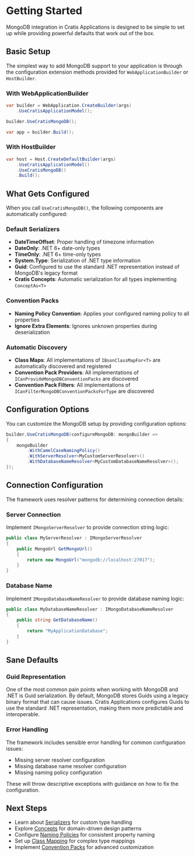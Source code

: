 # Getting Started

MongoDB integration in Cratis Applications is designed to be simple to set up while providing powerful defaults that work out of the box.

## Basic Setup

The simplest way to add MongoDB support to your application is through the configuration extension methods provided for `WebApplicationBuilder` or `HostBuilder`.

### With WebApplicationBuilder

```csharp
var builder = WebApplication.CreateBuilder(args)
    .UseCratisApplicationModel();

builder.UseCratisMongoDB();

var app = builder.Build();
```

### With HostBuilder

```csharp
var host = Host.CreateDefaultBuilder(args)
    .UseCratisApplicationModel()
    .UseCratisMongoDB()
    .Build();
```

## What Gets Configured

When you call `UseCratisMongoDB()`, the following components are automatically configured:

### Default Serializers

- **DateTimeOffset**: Proper handling of timezone information
- **DateOnly**: .NET 6+ date-only types
- **TimeOnly**: .NET 6+ time-only types  
- **System.Type**: Serialization of .NET type information
- **Guid**: Configured to use the standard .NET representation instead of MongoDB's legacy format
- **Cratis Concepts**: Automatic serialization for all types implementing `ConceptAs<T>`

### Convention Packs

- **Naming Policy Convention**: Applies your configured naming policy to all properties
- **Ignore Extra Elements**: Ignores unknown properties during deserialization

### Automatic Discovery

- **Class Maps**: All implementations of `IBsonClassMapFor<T>` are automatically discovered and registered
- **Convention Pack Providers**: All implementations of `ICanProvideMongoDBConventionPacks` are discovered
- **Convention Pack Filters**: All implementations of `ICanFilterMongoDBConventionPacksForType` are discovered

## Configuration Options

You can customize the MongoDB setup by providing configuration options:

```csharp
builder.UseCratisMongoDB(configureMongoDB: mongoBuilder =>
{
    mongoBuilder
        .WithCamelCaseNamingPolicy()
        .WithServerResolver<MyCustomServerResolver>()
        .WithDatabaseNameResolver<MyCustomDatabaseNameResolver>();
});
```

## Connection Configuration

The framework uses resolver patterns for determining connection details:

### Server Connection

Implement `IMongoServerResolver` to provide connection string logic:

```csharp
public class MyServerResolver : IMongoServerResolver
{
    public MongoUrl GetMongoUrl()
    {
        return new MongoUrl("mongodb://localhost:27017");
    }
}
```

### Database Name

Implement `IMongoDatabaseNameResolver` to provide database naming logic:

```csharp
public class MyDatabaseNameResolver : IMongoDatabaseNameResolver
{
    public string GetDatabaseName()
    {
        return "MyApplicationDatabase";
    }
}
```

## Sane Defaults

### Guid Representation

One of the most common pain points when working with MongoDB and .NET is Guid serialization. By default, MongoDB stores Guids using a legacy binary format that can cause issues. Cratis Applications configures Guids to use the standard .NET representation, making them more predictable and interoperable.

### Error Handling

The framework includes sensible error handling for common configuration issues:

- Missing server resolver configuration
- Missing database name resolver configuration  
- Missing naming policy configuration

These will throw descriptive exceptions with guidance on how to fix the configuration.

## Next Steps

- Learn about [Serializers](serializers.md) for custom type handling
- Explore [Concepts](concepts.md) for domain-driven design patterns
- Configure [Naming Policies](naming-policies.md) for consistent property naming
- Set up [Class Mapping](class-mapping.md) for complex type mappings
- Implement [Convention Packs](convention-packs.md) for advanced customization
